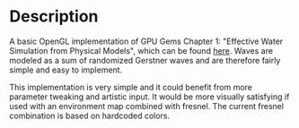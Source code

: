 Description
===========

A basic OpenGL implementation of GPU Gems Chapter 1: "Effective Water Simulation from Physical Models", which can be found [here](http://developer.nvidia.com/node/110). Waves are modeled as a sum of randomized Gerstner waves and are therefore fairly simple and easy to implement.

This implementation is very simple and it could benefit from more parameter tweaking and artistic input. It would be more visually satisfying if used with an environment map combined with fresnel. The current fresnel combination is based on hardcoded colors.

